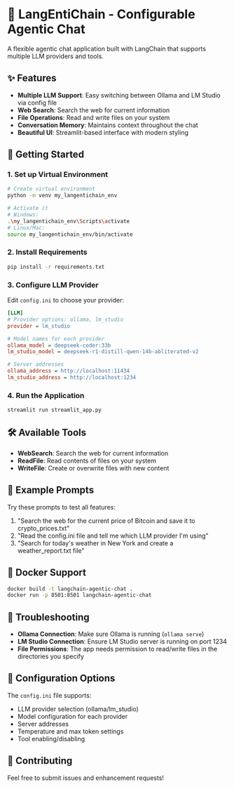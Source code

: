 # 🧠 LangEntiChain - Configurable Agentic Chat

A flexible agentic chat application built with LangChain that supports multiple LLM providers and tools.

## ✨ Features

- **Multiple LLM Support**: Easy switching between Ollama and LM Studio via config file
- **Web Search**: Search the web for current information
- **File Operations**: Read and write files on your system
- **Conversation Memory**: Maintains context throughout the chat
- **Beautiful UI**: Streamlit-based interface with modern styling

## 🚀 Getting Started

### 1. Set up Virtual Environment

```bash
# Create virtual environment
python -m venv my_langentichain_env

# Activate it
# Windows:
.\my_langentichain_env\Scripts\activate
# Linux/Mac:
source my_langentichain_env/bin/activate
```

### 2. Install Requirements

```bash
pip install -r requirements.txt
```

### 3. Configure LLM Provider

Edit `config.ini` to choose your provider:

```ini
[LLM]
# Provider options: ollama, lm_studio
provider = lm_studio

# Model names for each provider
ollama_model = deepseek-coder:33b
lm_studio_model = deepseek-r1-distill-qwen-14b-abliterated-v2

# Server addresses
ollama_address = http://localhost:11434
lm_studio_address = http://localhost:1234
```

### 4. Run the Application

```bash
streamlit run streamlit_app.py
```

## 🛠️ Available Tools

- **WebSearch**: Search the web for current information
- **ReadFile**: Read contents of files on your system
- **WriteFile**: Create or overwrite files with new content

## 📝 Example Prompts

Try these prompts to test all features:

1. "Search the web for the current price of Bitcoin and save it to crypto_prices.txt"
2. "Read the config.ini file and tell me which LLM provider I'm using"
3. "Search for today's weather in New York and create a weather_report.txt file"

## 🐳 Docker Support

```bash
docker build -t langchain-agentic-chat .
docker run -p 8501:8501 langchain-agentic-chat
```

## 🔧 Troubleshooting

- **Ollama Connection**: Make sure Ollama is running (`ollama serve`)
- **LM Studio Connection**: Ensure LM Studio server is running on port 1234
- **File Permissions**: The app needs permission to read/write files in the directories you specify

## 📄 Configuration Options

The `config.ini` file supports:

- LLM provider selection (ollama/lm_studio)
- Model configuration for each provider
- Server addresses
- Temperature and max token settings
- Tool enabling/disabling

## 🤝 Contributing

Feel free to submit issues and enhancement requests!
